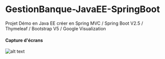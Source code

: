 # GestionBanque-JavaEE-SpringBoot
  Projet Démo en Java EE créer en Spring MVC / Spring Boot V2.5 / Thymeleaf / Bootstrap V5 / Google Visualization 
 <br>
 #### Capture d'écrans
 
![alt text](https://github.com/[username]/[reponame]/blob/[branch]/image.jpg?raw=true)
